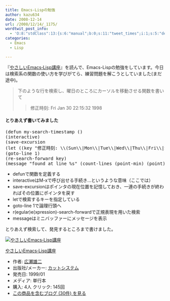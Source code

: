 ```yaml
---
title: Emacs-Lispの勉強
author: kazu634
date: 2008-12-14
url: /2008/12/14/_1175/
wordtwit_post_info:
  - 'O:8:"stdClass":13:{s:6:"manual";b:0;s:11:"tweet_times";i:1;s:5:"delay";i:0;s:7:"enabled";i:1;s:10:"separation";s:2:"60";s:7:"version";s:3:"3.7";s:14:"tweet_template";b:0;s:6:"status";i:2;s:6:"result";a:0:{}s:13:"tweet_counter";i:2;s:13:"tweet_log_ids";a:1:{i:0;i:4449;}s:9:"hash_tags";a:0:{}s:8:"accounts";a:1:{i:0;s:7:"kazu634";}}'
categories:
  - Emacs
  - Lisp

---
```

<div class="section">
<p>
    『<a href="http://d.hatena.ne.jp/asin/4906391702" onclick="__gaTracker('send', 'event', 'outbound-article', 'http://d.hatena.ne.jp/asin/4906391702', 'やさしいEmacs‐Lisp講座');">やさしいEmacs‐Lisp講座</a>』を読んで、Emacs-Lispの勉強をしています。今日は検索系の関数の使い方を学びがてら、練習問題を解こうとしていました(まだ途中)。
</p>
  
<blockquote>
<p>
      下のような行を検索し、曜日のところにカーソルを移動させる関数を書いて
</p>
    
<blockquote>
<p>
        修正時刻: Fri Jan 30 22:15:32 1998
</p>
</blockquote>
</blockquote>
  
<h4>
    とりあえず書いてみました
</h4>
  
<pre class="syntax-highlight">
<span class="synSpecial">(</span><span class="synStatement">defun</span> my-search-timestamp <span class="synSpecial">()</span>
<span class="synSpecial">(</span>interactive<span class="synSpecial">)</span>
<span class="synSpecial">(</span>save-excursion
<span class="synSpecial">(</span><span class="synStatement">let</span> <span class="synSpecial">((</span>key <span class="synConstant">&#34;修正時刻: \\(Sun\\|Mon\\|Tue\\|Wed\\|Thu\\|Fri\\|Sat\\) \\(Jan\\|Feb\\|Mar\\|Apr\\|May\\|Jun\\|Jul\\|Aug\\|Oct\\|Nov\\|Dec\\)&#34;</span><span class="synSpecial">))</span>
<span class="synSpecial">(</span>goto-line <span class="synConstant">1</span><span class="synSpecial">)</span>
<span class="synSpecial">(</span>re-search-forward key<span class="synSpecial">)</span>
<span class="synSpecial">(</span>message <span class="synConstant">&#34;found at line %s&#34;</span> <span class="synSpecial">(</span>count-lines <span class="synSpecial">(</span>point-min<span class="synSpecial">)</span> <span class="synSpecial">(</span>point<span class="synSpecial">))))))</span>
</pre>
  
<ul>
<li>
      defunで関数を定義する
</li>
<li>
      interactiveはM-xで呼び出せる手続き…というような意味（ここでは）
</li>
<li>
      save-excursionはポインタの現在位置を記憶しておき、一連の手続きが終わればその位置にポインタを戻す
</li>
<li>
      letで検索するキーを指定している
</li>
<li>
      goto-line 1で論理行頭へ
</li>
<li>
      r(egular)e(xpression)-search-forwardで正規表現を用いた検索
</li>
<li>
      messageはミニバッファーにメッセージを表示
</li>
</ul>
  
<p>
    とりあえず検索して、発見するところまで書けました。
</p>
  
<div class="hatena-asin-detail">
<a href="http://www.amazon.co.jp/dp/4906391702/?tag=hatena_st1-22&ascsubtag=d-7ibv" onclick="__gaTracker('send', 'event', 'outbound-article', 'http://www.amazon.co.jp/dp/4906391702/?tag=hatena_st1-22&ascsubtag=d-7ibv', '');"><img src="https://images-na.ssl-images-amazon.com/images/I/51C4N4SHT7L._SL160_.jpg" class="hatena-asin-detail-image" alt="やさしいEmacs‐Lisp講座" title="やさしいEmacs‐Lisp講座" /></a></p> 
    
<div class="hatena-asin-detail-info">
<p class="hatena-asin-detail-title">
<a href="http://www.amazon.co.jp/dp/4906391702/?tag=hatena_st1-22&ascsubtag=d-7ibv" onclick="__gaTracker('send', 'event', 'outbound-article', 'http://www.amazon.co.jp/dp/4906391702/?tag=hatena_st1-22&ascsubtag=d-7ibv', 'やさしいEmacs‐Lisp講座');">やさしいEmacs‐Lisp講座</a>
</p>
      
<ul>
<li>
<span class="hatena-asin-detail-label">作者:</span> <a href="http://d.hatena.ne.jp/keyword/%B9%AD%C0%A5%CD%BA%C6%F3" onclick="__gaTracker('send', 'event', 'outbound-article', 'http://d.hatena.ne.jp/keyword/%B9%AD%C0%A5%CD%BA%C6%F3', '広瀬雄二');" class="keyword">広瀬雄二</a>
</li>
<li>
<span class="hatena-asin-detail-label">出版社/メーカー:</span> <a href="http://d.hatena.ne.jp/keyword/%A5%AB%A5%C3%A5%C8%A5%B7%A5%B9%A5%C6%A5%E0" onclick="__gaTracker('send', 'event', 'outbound-article', 'http://d.hatena.ne.jp/keyword/%A5%AB%A5%C3%A5%C8%A5%B7%A5%B9%A5%C6%A5%E0', 'カットシステム');" class="keyword">カットシステム</a>
</li>
<li>
<span class="hatena-asin-detail-label">発売日:</span> 1999/01
</li>
<li>
<span class="hatena-asin-detail-label">メディア:</span> 単行本
</li>
<li>
<span class="hatena-asin-detail-label">購入</span>: 4人 <span class="hatena-asin-detail-label">クリック</span>: 145回
</li>
<li>
<a href="http://d.hatena.ne.jp/asin/4906391702" onclick="__gaTracker('send', 'event', 'outbound-article', 'http://d.hatena.ne.jp/asin/4906391702', 'この商品を含むブログ (30件) を見る');" target="_blank">この商品を含むブログ (30件) を見る</a>
</li>
</ul>
</div>
    
<div class="hatena-asin-detail-foot">
</div>
</div>
</div>
